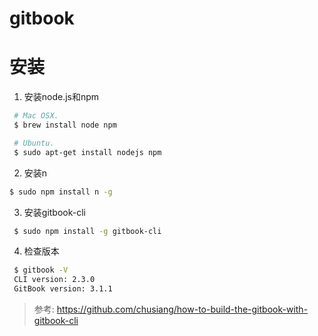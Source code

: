 # gitbook

# 安装

1.  安装node.js和npm

```bash
 # Mac OSX.
 $ brew install node npm

 # Ubuntu.
 $ sudo apt-get install nodejs npm
```

2.  安装n

```bash
$ sudo npm install n -g
```

3. 安装gitbook-cli

```bash
 $ sudo npm install -g gitbook-cli
```

4. 检查版本

```bash
 $ gitbook -V
 CLI version: 2.3.0
 GitBook version: 3.1.1
```

> 参考: https://github.com/chusiang/how-to-build-the-gitbook-with-gitbook-cli

